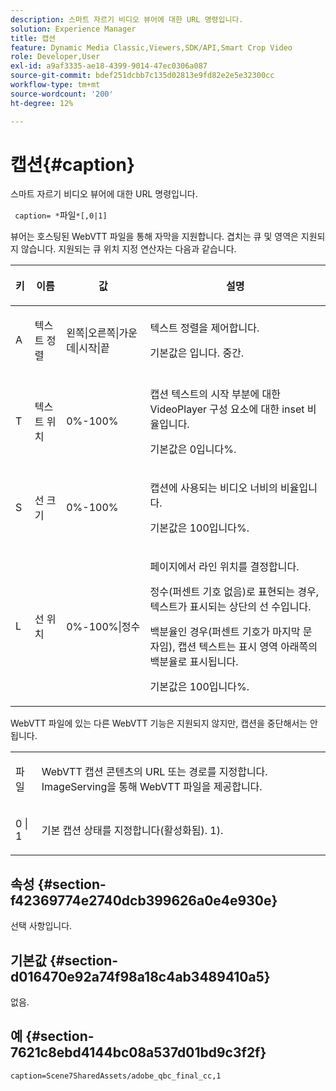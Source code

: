 ```yaml
---
description: 스마트 자르기 비디오 뷰어에 대한 URL 명령입니다.
solution: Experience Manager
title: 캡션
feature: Dynamic Media Classic,Viewers,SDK/API,Smart Crop Video
role: Developer,User
exl-id: a9af3335-ae18-4399-9014-47ec0306a087
source-git-commit: bdef251dcbb7c135d02813e9fd82e2e5e32300cc
workflow-type: tm+mt
source-wordcount: '200'
ht-degree: 12%

---
```


# 캡션{#caption}

스마트 자르기 비디오 뷰어에 대한 URL 명령입니다.

` caption= *`파일`*[,0|1]`

뷰어는 호스팅된 WebVTT 파일을 통해 자막을 지원합니다. 겹치는 큐 및 영역은 지원되지 않습니다. 지원되는 큐 위치 지정 연산자는 다음과 같습니다.

<table id="table_62D89A06EC9E4E7983D1F26A2C85A621"> 
 <thead> 
  <tr> 
   <th colname="col1" class="entry"> <p>키 </p> </th> 
   <th colname="col2" class="entry"> <p>이름 </p> </th> 
   <th colname="col3" class="entry"> <p>값 </p> </th> 
   <th colname="col4" class="entry"> <p>설명 </p> </th> 
  </tr>
 </thead>
 <tbody> 
  <tr> 
   <td colname="col1"> <p> A </p> </td> 
   <td colname="col2"> <p>텍스트 정렬 </p> </td> 
   <td colname="col3"> <p><span class="codeph"> 왼쪽|오른쪽|가운데|시작|끝</span> </p> </td> 
   <td colname="col4"> <p> 텍스트 정렬을 제어합니다. </p> <p>기본값은 입니다. <span class="codeph"> 중간</span>. </p> </td> 
  </tr> 
  <tr> 
   <td colname="col1"> <p>T </p> </td> 
   <td colname="col2"> <p>텍스트 위치 </p> </td> 
   <td colname="col3"> <p> 0%-100% </p> </td> 
   <td colname="col4"> <p> 캡션 텍스트의 시작 부분에 대한 VideoPlayer 구성 요소에 대한 inset 비율입니다. </p> <p>기본값은 0입니다%. </p> </td> 
  </tr> 
  <tr> 
   <td colname="col1"> <p>S </p> </td> 
   <td colname="col2"> <p>선 크기 </p> </td> 
   <td colname="col3"> <p> 0%-100% </p> </td> 
   <td colname="col4"> <p> 캡션에 사용되는 비디오 너비의 비율입니다. </p> <p>기본값은 100입니다%. </p> </td> 
  </tr> 
  <tr> 
   <td colname="col1"> <p>L </p> </td> 
   <td colname="col2"> <p>선 위치 </p> </td> 
   <td colname="col3"> <p> 0%-100%|정수 </p> </td> 
   <td colname="col4"> <p> 페이지에서 라인 위치를 결정합니다. </p> <p>정수(퍼센트 기호 없음)로 표현되는 경우, 텍스트가 표시되는 상단의 선 수입니다. </p> <p>백분율인 경우(퍼센트 기호가 마지막 문자임), 캡션 텍스트는 표시 영역 아래쪽의 백분율로 표시됩니다. </p> <p>기본값은 100입니다%. </p> </td> 
  </tr> 
 </tbody> 
</table>

WebVTT 파일에 있는 다른 WebVTT 기능은 지원되지 않지만, 캡션을 중단해서는 안 됩니다.

<table id="table_A5BB1C08DA4B425DBD0356C7D3693E75"> 
 <tbody> 
  <tr> 
   <td colname="col1"> <p><span class="codeph"><span class="varname"> 파일</span></span> </p> </td> 
   <td colname="col2"> <p> WebVTT 캡션 콘텐츠의 URL 또는 경로를 지정합니다. ImageServing을 통해 WebVTT 파일을 제공합니다. </p> </td> 
  </tr> 
  <tr> 
   <td colname="col1"> <p><span class="codeph"> 0 | 1</span> </p> </td> 
   <td colname="col2"> <p> 기본 캡션 상태를 지정합니다(활성화됨). <span class="codeph"> 1</span>). </p> </td> 
  </tr> 
 </tbody> 
</table>

## 속성 {#section-f42369774e2740dcb399626a0e4e930e}

선택 사항입니다.

## 기본값 {#section-d016470e92a74f98a18c4ab3489410a5}

없음.

## 예 {#section-7621c8ebd4144bc08a537d01bd9c3f2f}

```
caption=Scene7SharedAssets/adobe_qbc_final_cc,1
```
